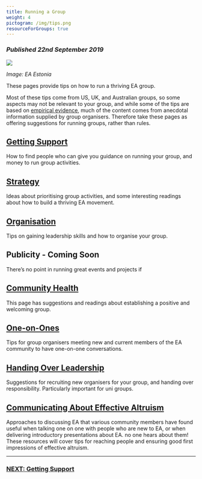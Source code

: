 ```yaml
---
title: Running a Group
weight: 4
pictogram: /img/tips.png
resourceForGroups: true
---
```

### _Published 22nd September 2019_

<p class="large_image_wrapper">
<img src="/img/tipseaestonia.jpg" />
</p>

_Image: EA Estonia_

These pages provide tips on how to run a thriving EA group. 

Most of these tips come from US, UK, and Australian groups, so some aspects may not be relevant to your group, and while some of the tips are based on <a target="_blank" href="https://drive.google.com/file/d/1t_F8gJ69X-gDBeCWoN50iL5UzPBxV8DE/view">empirical evidence</a>, much of the content comes from anecdotal information supplied by group organisers. Therefore take these pages as offering suggestions for running groups, rather than rules. 


## [Getting Support](/tips/support/)
How to find people who can give you guidance on running your group, and money to run group activities.

## [Strategy](/tips/strategy/)

Ideas about prioritising group activities, and some interesting readings about how to build a thriving EA movement.

## [Organisation](/tips/organisation/)

Tips on gaining leadership skills and how to organise your group.

## Publicity - Coming Soon
There’s no point in running great events and projects if

## [Community Health](/tips/community-health)

This page has suggestions and readings about establishing a positive and welcoming group.

## [One-on-Ones](/tips/one-on-ones/)
Tips for group organisers meeting new and current members of the EA community to have one-on-one conversations.


## [Handing Over Leadership](/tips/handover/)
Suggestions for recruiting new organisers for your group, and handing over responsibility. Particularly important for uni groups.

## [Communicating About Effective Altruism](/learn/communicate-ea)
Approaches to discussing EA that various community members have found useful when talking one on one with people who are new to EA, or when delivering introductory presentations about EA.
no one hears about them! These resources will cover tips for reaching people and ensuring good first impressions of effective altruism.

<hr>

### [NEXT: Getting Support](/tips/support/)
